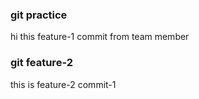 ### git practice 

hi this feature-1 commit from team member

### git feature-2

this is feature-2 commit-1
